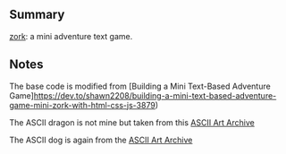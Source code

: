 ## Summary

[zork](https://statbiscuit.github.io/mini_games/zork/index.html): a mini adventure text game.

## Notes


The base code is modified from [Building a Mini Text-Based Adventure Game]https://dev.to/shawn2208/building-a-mini-text-based-adventure-game-mini-zork-with-html-css-js-3879)

The ASCII dragon is not mine but taken from this [ASCII Art Archive](https://www.asciiart.eu/mythology/dragons)

The ASCII dog is again from the [ASCII Art Archive](https://www.asciiart.eu/animals/dogs)
